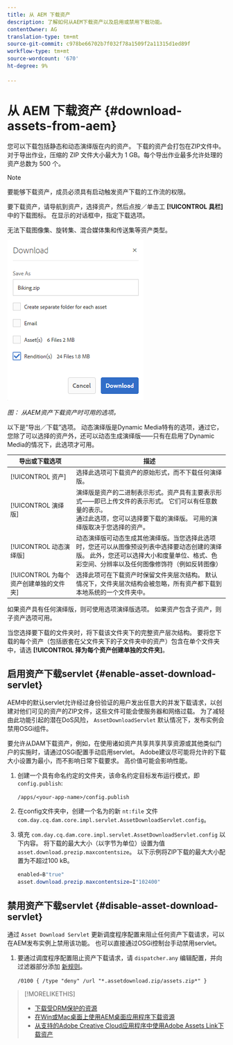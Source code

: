```yaml
---
title: 从 AEM 下载资产
description: 了解如何从AEM下载资产以及启用或禁用下载功能。
contentOwner: AG
translation-type: tm+mt
source-git-commit: c978be66702b7f032f78a1509f2a11315d1ed89f
workflow-type: tm+mt
source-wordcount: '670'
ht-degree: 9%

---
```



# 从 AEM 下载资产 {#download-assets-from-aem}

您可以下载包括静态和动态演绎版在内的资产。 下载的资产会打包在ZIP文件中。 对于导出作业，压缩的 ZIP 文件大小最大为 1 GB。每个导出作业最多允许处理的资产总数为 500 个。

>[!NOTE]
>
>要能够下载资产，成员必须具有启动触发资产下载的工作流的权限。

要下载资产，请导航到资产，选择资产，然后点按／单击工 **[!UICONTROL 具栏]** 中的下载图标。 在显示的对话框中，指定下载选项。

无法下载图像集、旋转集、混合媒体集和传送集等资产类型。

![从AEM资产下载资产时的可用选项](assets/asset_download_dialog.png)

*图： 从AEM资产下载资产时可用的选项。*

以下是“导出／下载”选项。 动态演绎版是Dynamic Media特有的选项，通过它，您除了可以选择的资产外，还可以动态生成演绎版——只有在启用了Dynamic Media的情况下，此选项才可用。

| 导出或下载选项 | 描述 |
|---|---|
| [!UICONTROL 资产] | 选择此选项可下载资产的原始形式，而不下载任何演绎版。 |
| [!UICONTROL 演绎版] | 演绎版是资产的二进制表示形式。资产具有主要表示形式——即已上传文件的表示形式。 它们可以有任意数量的表示。 <br> 通过此选项，您可以选择要下载的演绎版。 可用的演绎版取决于您选择的资产。 |
| [!UICONTROL 动态演绎版] | 动态演绎版可动态生成其他演绎版。当您选择此选项时，您还可以从图像预设列表中选择要动态创建的演绎版。 此外，您还可以选择大小和度量单位、格式、色彩空间、分辨率以及任何图像修饰符（例如反转图像） |
| [!UICONTROL 为每个资产创建单独的文件夹] | 选择此项可在下载资产时保留文件夹层次结构。 默认情况下，文件夹层次结构会被忽略，所有资产都下载到本地系统的一个文件夹中。 |

如果资产具有任何演绎版，则可使用选项演绎版选项。 如果资产包含子资产，则子资产选项可用。

当您选择要下载的文件夹时，将下载该文件夹下的完整资产层次结构。 要将您下载的每个资产（包括嵌套在父文件夹下的子文件夹中的资产）包含在单个文件夹中，请选 **[!UICONTROL 择为每个资产创建单独的文件夹]**。

## 启用资产下载servlet {#enable-asset-download-servlet}

AEM中的默认servlet允许经过身份验证的用户发出任意大的并发下载请求，以创建对他们可见的资产的ZIP文件，这些文件可能会使服务器和网络过载。 为了减轻由此功能引起的潜在DoS风险， `AssetDownloadServlet` 默认情况下，发布实例会禁用OSGi组件。

要允许从DAM下载资产，例如，在使用诸如资产共享共享共享资源或其他类似门户的实施时，请通过OSGi配置手动启用servlet。 Adobe建议尽可能将允许的下载大小设置为最小，而不影响日常下载要求。 高价值可能会影响性能。

1. 创建一个具有命名约定的文件夹，该命名约定目标发布运行模式，即 `config.publish`:

   `/apps/<your-app-name>/config.publish`

1. 在config文件夹中，创建一个名为的新 `nt:file` 文件 `com.day.cq.dam.core.impl.servlet.AssetDownloadServlet.config`。
1. 填充 `com.day.cq.dam.core.impl.servlet.AssetDownloadServlet.config` 以下内容。 将下载的最大大小（以字节为单位）设置为值 `asset.download.prezip.maxcontentsize`。 以下示例将ZIP下载的最大大小配置为不超过100 kB。

   ```java
   enabled=B"true"
   asset.download.prezip.maxcontentsize=I"102400"
   ```

## 禁用资产下载servlet {#disable-asset-download-servlet}

通过 `Asset Download Servlet` 更新调度程序配置来阻止任何资产下载请求，可以在AEM发布实例上禁用该功能。 也可以直接通过OSGi控制台手动禁用servlet。

1. 要通过调度程序配置阻止资产下载请求，请 `dispatcher.any` 编辑配置，并向过滤器部分添加 [新规则](https://docs.adobe.com/content/help/en/experience-manager-dispatcher/using/configuring/dispatcher-configuration.html#defining-a-filter)。

   `/0100 { /type "deny" /url "*.assetdownload.zip/assets.zip*" }`

>[!MORELIKETHIS]
>
>* [下载受DRM保护的资源](drm.md)
>* [在Win或Mac桌面上使用AEM桌面应用程序下载资源](https://helpx.adobe.com/experience-manager/desktop-app/aem-desktop-app.html)
>* [从支持的Adobe Creative Cloud应用程序中使用Adobe Assets Link下载资产](https://helpx.adobe.com/cn/enterprise/using/manage-assets-using-adobe-asset-link.html)

